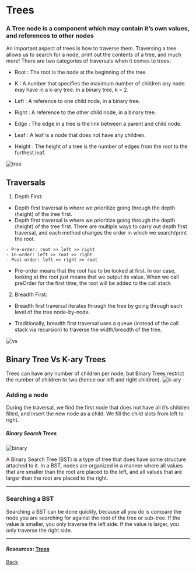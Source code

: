 # Trees
 
 ### A Tree node is a component which may contain it’s own values, and references to other nodes

An important aspect of trees is how to traverse them. Traversing a tree allows us to search for a node, print out the contents of a tree, and much more! There are two categories of traversals when it comes to trees:


* Root : The root is the node at the beginning of the tree.

* K : A number that specifies the maximum number of children any node may have in a k-ary tree. In a binary tree, k = 2.

* Left : A reference to one child node, in a binary tree.

* Right : A reference to the other child node, in a binary tree.
* Edge : The edge in a tree is the link between a parent and child node.

* Leaf : A leaf is a node that does not have any children.

* Height : The height of a tree is the number of edges from the root to the furthest leaf.

![tree](https://reactgo.com/static/7f89ae4896c007403969537c52ea2103/27524/tree-datastructure-diagram.png)

## Traversals
1. Depth First: 
* Depth first traversal is where we prioritize going through the depth (height) of the tree first.
* Depth first traversal is where we prioritize going through the depth (height) of the tree first. There are multiple ways to carry out depth first traversal, and each method changes the order in which we search/print the root.

```
- Pre-order: root >> left >> right
- In-order: left >> root >> right
- Post-order: left >> right >> root
``` 
* Pre-order means that the root has to be looked at first. In our case, looking at the root just means that we output its value. When we call preOrder for the first time, the root will be added to the call stack

2. Breadth First: 
* Breadth first traversal iterates through the tree by going through each level of the tree node-by-node.
 
* Traditionally, breadth first traversal uses a queue (instead of the call stack via recursion) to traverse the width/breadth of the tree.

![vs](https://miro.medium.com/max/3648/1*VM84VPcCQe0gSy44l9S5yA.jpeg)
 

## Binary Tree Vs K-ary Trees
Trees can have any number of children per node, but Binary Trees restrict the number of children to two (hence our left and right children).
![k-ary](https://media.geeksforgeeks.org/wp-content/uploads/20200219144238/General-Tree-vs-Binary-Tree.png)

 

### Adding a node
During the traversal, we find the first node that does not have all it’s children filled, and insert the new node as a child. We fill the child slots from left to right.

##### Binary Search Trees

![binary](https://www.gatevidyalay.com/wp-content/uploads/2018/07/Binary-Search-Tree-Example.png)

A Binary Search Tree (BST) is a type of tree that does have some structure attached to it. In a BST, nodes are organized in a manner where all values that are smaller than the root are placed to the left, and all values that are larger than the root are placed to the right.
***
### Searching a BST

Searching a BST can be done quickly, because all you do is compare the node you are searching for against the root of the tree or sub-tree. If the value is smaller, you only traverse the left side. If the value is larger, you only traverse the right side.

***

#### *Resources*: [Trees](https://codefellows.github.io/common_curriculum/data_structures_and_algorithms/Code_401/class-15/resources/Trees.html)

[Back](https://github.com/En-ZUH/Reading-notes/tree/main/401)
